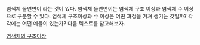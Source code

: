 염색체 돌연변이 라는 것이 있다. 염색체 돌연변이는 염색체 구조 이상과 염색체 수 이상으로 구분할 수 있다. 
염색체 구조이상과 수 이상은 어떤 과정을 거쳐 생기는 것일까? 
각각에는 어떤 예들이 있는가? 
다음 텍스트를 참고해보자. 

[염색체의 구조이상](http://study.zum.com/book/13676)





